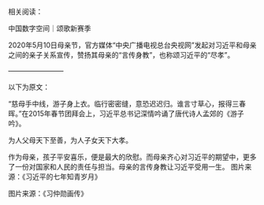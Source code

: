相关阅读：

中国数字空间｜颂歌新赛季

2020年5月10日母亲节，官方媒体“中央广播电视总台央视网”发起对习近平和母亲之间的亲子关系宣传，赞扬其母亲的“言传身教”，也称颂习近平的“尽孝”。

————————

以下为原文：

“慈母手中线，游子身上衣。临行密密缝，意恐迟迟归。谁言寸草心，报得三春晖。”在2015年春节团拜会上，习近平总书记深情吟诵了唐代诗人孟郊的《游子吟》。

为人父母天下至善，为人子女天下大孝。

作为母亲，孩子平安喜乐，便是最大的欣慰。而母亲齐心对习近平的期望中，更多了一份对国家和人民的责任与担当。母亲的言传身教让习近平受用一生。 图片来源：《习近平的七年知青岁月》

图片来源：《习仲勋画传》  
